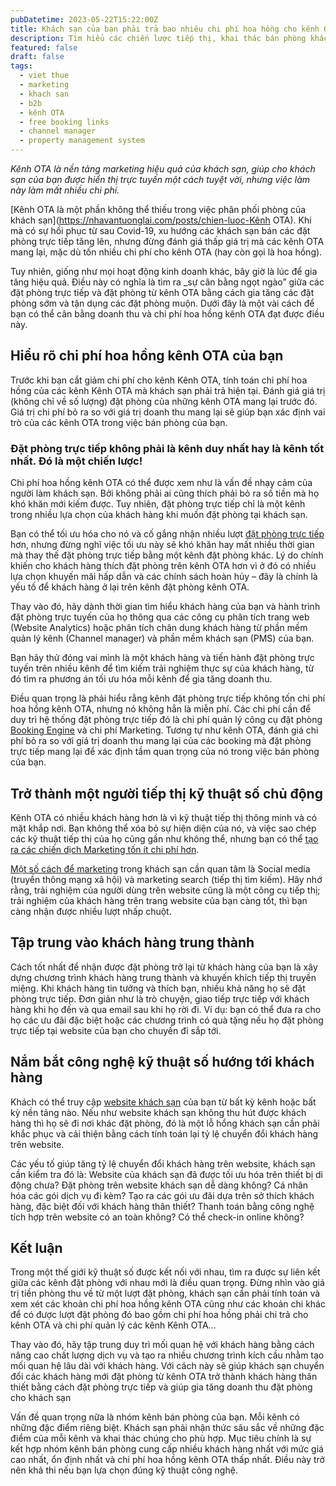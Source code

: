 ```yaml
---
pubDatetime: 2023-05-22T15:22:00Z
title: Khách sạn của bạn phải trả bao nhiêu chi phí hoa hồng cho kênh OTA? Làm thế nào để cắt giảm chúng?
description: Tìm hiểu các chiến lược tiếp thị, khai thác bán phòng khách sạn hiệu quả trong chuỗi bài viết sau của nhavantuonglai để áp dụng và đem lại hiệu quả thiết thực cho giải pháp của bạn.
featured: false
draft: false
tags:
  - viet thue
  - marketing
  - khach san
  - b2b
  - kênh OTA
  - free booking links
  - channel manager
  - property management system
---
```


_Kênh OTA là nền tảng marketing hiệu quả của khách sạn, giúp cho khách sạn của bạn được hiển thị trực tuyến một cách tuyệt vời, nhưng việc làm này làm mất nhiều chi phí._

[Kênh OTA là một phần không thể thiếu trong việc phân phối phòng của khách sạn](https://nhavantuonglai.com/posts/chien-luoc-Kênh OTA). Khi mà có sự hồi phục từ sau Covid-19, xu hướng các khách sạn bán các đặt phòng trực tiếp tăng lên, nhưng đừng đánh giá thấp giá trị mà các kênh OTA mang lại, mặc dù tốn nhiều chi phí cho kênh OTA (hay còn gọi là hoa hồng).

Tuy nhiên, giống như mọi hoạt động kinh doanh khác, bây giờ là lúc để gia tăng hiệu quả. Điều này có nghĩa là tìm ra _sự cân bằng ngọt ngào” giữa các đặt phòng trực tiếp và đặt phòng từ kênh OTA bằng cách gia tăng các đặt phòng sớm và tận dụng các đặt phòng muộn. Dưới đây là một vài cách để bạn có thể cân bằng doanh thu và chi phí hoa hồng kênh OTA đạt được điều này.

## Hiểu rõ chi phí hoa hồng kênh OTA của bạn

Trước khi bạn cắt giảm chi phí cho kênh Kênh OTA, tính toán chi phí hoa hồng của các kênh Kênh OTA mà khách sạn phải trả hiện tại. Đánh giá giá trị (không chỉ về số lượng) đặt phòng của những kênh OTA mang lại trước đó. Giá trị chi phí bỏ ra so với giá trị doanh thu mang lại sẽ giúp bạn xác định vai trò của các kênh OTA trong việc bán phòng của bạn.

### Đặt phòng trực tiếp không phải là kênh duy nhất hay là kênh tốt nhất. Đó là một chiến lược!

Chi phí hoa hồng kênh OTA có thể được xem như là vấn đề nhạy cảm của người làm khách sạn. Bởi không phải ai cũng thích phải bỏ ra số tiền mà họ khó khăn mới kiếm được. Tuy nhiên, đặt phòng trực tiếp chỉ là một kênh trong nhiều lựa chọn của khách hàng khi muốn đặt phòng tại khách sạn.

Bạn có thể tối ưu hóa cho nó và cố gắng nhận nhiều lượt [đặt phòng trực tiếp](https://nhavantuonglai.com/posts/su-khac-nhau-giua-hotel-booking-engine-va-contact-form) hơn, nhưng đừng nghĩ việc tối ưu này sẽ khó khăn hay mất nhiều thời gian mà thay thế đặt phòng trực tiếp bằng một kênh đặt phòng khác. Lý do chính khiến cho khách hàng thích đặt phòng trên kênh OTA hơn vì ở đó có nhiều lựa chọn khuyến mãi hấp dẫn và các chính sách hoàn hủy – đây là chính là yếu tố để khách hàng ở lại trên kênh đặt phòng kênh OTA.

Thay vào đó, hãy dành thời gian tìm hiểu khách hàng của bạn và hành trình đặt phòng trực tuyến của họ thông qua các công cụ phân tích trang web (Website Analytics) hoặc phân tích chân dung khách hàng từ phần mềm quản lý kênh (Channel manager) và phần mềm khách sạn (PMS) của bạn.

Bạn hãy thử đóng vai mình là một khách hàng và tiến hành đặt phòng trực tuyến trên nhiều kênh để tìm kiếm trải nghiệm thực sự của khách hàng, từ đó tìm ra phương án tối ưu hóa mỗi kênh để gia tăng doanh thu.

Điều quan trọng là phải hiểu rằng kênh đặt phòng trực tiếp không tốn chi phí hoa hồng kênh OTA, nhưng nó không hẳn là miễn phí. Các chi phí cần để duy trì hệ thống đặt phòng trực tiếp đó là chi phí quản lý công cụ đặt phòng [Booking Engine](https://nhavantuonglai.com/posts/booking-engine-la-gi) và chi phí Marketing. Tương tự như kênh OTA, đánh giá chi phí bỏ ra so với giá trị doanh thu mang lại của các booking mà đặt phòng trực tiếp mang lại để xác định tầm quan trọng của nó trong việc bán phòng của bạn.

## Trở thành một người tiếp thị kỹ thuật số chủ động

Kênh OTA có nhiều khách hàng hơn là vì kỹ thuật tiếp thị thông minh và có mặt khắp nơi. Bạn không thể xóa bỏ sự hiện diện của nó, và việc sao chép các kỹ thuật tiếp thị của họ cũng gần như không thể, nhưng bạn có thể [tạo ra các chiến dịch Marketing tốn ít chi phí hơn](https://nhavantuonglai.com/posts/marketing-khach-san-hieu-qua).

[Một số cách để marketing](https://nhavantuonglai.com/posts/marketing-khach-san-hieu-qua) trong khách sạn cần quan tâm là Social media (truyền thông mạng xã hội) và marketing search (tiếp thị tìm kiếm). Hãy nhớ rằng, trải nghiệm của người dùng trên website cũng là một công cụ tiếp thị; trải nghiệm của khách hàng trên trang website của bạn càng tốt, thì bạn càng nhận được nhiều lượt nhấp chuột.

## Tập trung vào khách hàng trung thành

Cách tốt nhất để nhận được đặt phòng trở lại từ khách hàng của bạn là xây dựng chương trình khách hàng trung thành và khuyến khích tiếp thị truyền miệng. Khi khách hàng tin tưởng và thích bạn, nhiều khả năng họ sẽ đặt phòng trực tiếp. Đơn giản như là trò chuyện, giao tiếp trực tiếp với khách hàng khi họ đến và qua email sau khi họ rời đi. Ví dụ: bạn có thể đưa ra cho họ các ưu đãi đặc biệt hoặc các chương trình có quà tặng nếu họ đặt phòng trực tiếp tại website của bạn cho chuyến đi sắp tới.

## Nắm bắt công nghệ kỹ thuật số hướng tới khách hàng

Khách có thể truy cập [website khách sạn](https://nhavantuonglai.com/posts/website-khach-san-quan-trong) của bạn từ bất kỳ kênh hoặc bất kỳ nền tảng nào. Nếu như website khách sạn không thu hút được khách hàng thì họ sẽ đi nơi khác đặt phòng, đó là một lỗ hổng khách sạn cần phải khắc phục và cải thiện bằng cách tính toán lại tỷ lệ chuyển đổi khách hàng trên website.

Các yếu tố giúp tăng tỷ lệ chuyển đổi khách hàng trên website, khách sạn cần kiểm tra đó là: Website của khách sạn đã được tối ưu hóa trên thiết bị di động chưa? Đặt phòng trên website khách sạn dễ dàng không? Cá nhân hóa các gói dịch vụ đi kèm? Tạo ra các gói ưu đãi dựa trên sở thích khách hàng, đặc biệt đối với khách hàng thân thiết? Thanh toán bằng công nghệ tích hợp trên website có an toàn không? Có thể check-in online không?

## Kết luận

Trong một thế giới kỹ thuật số được kết nối với nhau, tìm ra được sự liên kết giữa các kênh đặt phòng với nhau mới là điều quan trọng. Đừng nhìn vào giá trị tiền phòng thu về từ một lượt đặt phòng, khách sạn cần phải tính toán và xem xét các khoản chi phí hoa hồng kênh OTA cũng như các khoản chi khác để có được lượt đặt phòng đó bao gồm chi phí hoa hồng phải chi trả cho kênh OTA và chi phí quản lý các kênh Kênh OTA…

Thay vào đó, hãy tập trung duy trì mối quan hệ với khách hàng bằng cách nâng cao chất lượng dịch vụ và tạo ra nhiều chương trình kích cầu nhằm tạo mối quan hệ lâu dài với khách hàng. Với cách này sẽ giúp khách sạn chuyển đổi các khách hàng mới đặt phòng từ kênh OTA trở thành khách hàng thân thiết bằng cách đặt phòng trực tiếp và giúp gia tăng doanh thu đặt phòng cho khách sạn

Vấn đề quan trọng nữa là nhóm kênh bán phòng của bạn. Mỗi kênh có những đặc điểm riêng biệt. Khách sạn phải nhận thức sâu sắc về những đặc điểm của mỗi kênh và khai thác chúng cho phù hợp. Mục tiêu chính là sự kết hợp nhóm kênh bán phòng cung cấp nhiều khách hàng nhất với mức giá cao nhất, ổn định nhất và chi phí hoa hồng kênh OTA thấp nhất. Điều này trở nên khả thi nếu bạn lựa chọn đúng kỹ thuật công nghệ.
